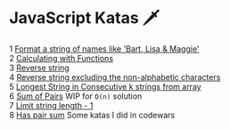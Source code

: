 # JavaScript Katas 🗡 
1 [Format a string of names like 'Bart, Lisa & Maggie'](scripts/kata1.js)  
2 [Calculating with Functions](scripts/kata2.js)  
3 [Reverse string](scripts/kata3.js)  
4 [Reverse string excluding the non-alphabetic characters](scripts/kata4.js)  
5 [Longest String in Consecutive k strings from array ](scripts/kata5.js)   
6 [Sum of Pairs](scripts/kata6.js) WIP for `O(n)` solution  
7 [Limit string length - 1](scripts/kata7.js)  
8 [Has pair sum](scrupts/kata8.js)
Some katas I did in codewars
